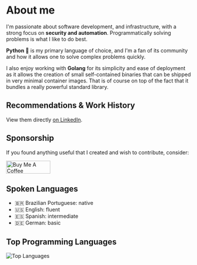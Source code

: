 # About me
I'm passionate about software development, and infrastructure, with a strong focus on **security and automation**.
Programmatically solving problems is what I like to do best.

**Python** 🐍 is my primary language of choice, and I'm a fan of its community and how it allows one to solve complex problems quickly.

I also enjoy working with **Golang** for its simplicity and ease of deployment as it allows the creation of small self-contained binaries that can be shipped in very minimal container images. That is of course on top of the fact that it bundles a really powerful standard library.

## Recommendations & Work History
View them directly [on LinkedIn](https://www.linkedin.com/in/agu3rra).

## Sponsorship
If you found anything useful that I created and wish to contribute, consider:

<a href="https://www.buymeacoffee.com/agu3rra" target="_blank"><img src="https://cdn.buymeacoffee.com/buttons/v2/default-yellow.png" alt="Buy Me A Coffee" style="height: 35px !important;width: 120px !important;" ></a>

## Spoken Languages
- 🇧🇷 Brazilian Portuguese: native
- 🇺🇸 English: fluent
- 🇪🇸 Spanish: intermediate
- 🇩🇪 German: basic

## Top Programming Languages
![Top Languages](https://github-readme-stats.vercel.app/api/top-langs/?username=agu3rra&layout=compact)
